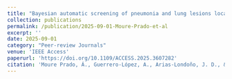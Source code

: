 ```yaml
---
title: "Bayesian automatic screening of pneumonia and lung lesions localization from CT scans. A combined method toward a more user-centred and explainable approach"
collection: publications
permalink: /publication/2025-09-01-Moure-Prado-et-al
excerpt: ''
date: 2025-09-01
category: "Peer-review Journals"
venue: 'IEEE Access'
paperurl: 'https://doi.org/10.1109/ACCESS.2025.3607282'
citation: 'Moure Prado, Á., Guerrero-López, A., Arias-Londoño, J. D., & Godino-Llorente, J. I. (2025). Bayesian automatic screening of pneumonia and lung lesions localization from CT scans. A combined method toward a more user-centred and explainable approach. bioRxiv, 2025-04.'
---
```



